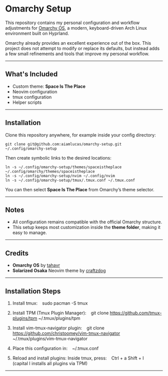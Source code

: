 # Omarchy Setup

This repository contains my personal configuration and workflow adjustments for [Omarchy OS](https://omarchy.org), a modern, keyboard-driven Arch Linux environment built on Hyprland.

Omarchy already provides an excellent experience out of the box.
This project does not attempt to modify or replace its defaults, but instead adds a few small refinements and tools that improve my personal workflow.

---

## What's Included

- Custom theme: **Space Is The Place**
- Neovim configuration
- tmux configuration
- Helper scripts

---

## Installation

Clone this repository anywhere, for example inside your config directory:

```
git clone git@github.com:aiamlucas/omarchy-setup.git ~/.config/omarchy-setup
```

Then create symbolic links to the desired locations:

```
ln -s ~/.config/omarchy-setup/themes/spaceistheplace ~/.config/omarchy/themes/spaceistheplace
ln -s ~/.config/omarchy-setup/nvim ~/.config/nvim
ln -s ~/.config/omarchy-setup/tmux/.tmux.conf ~/.tmux.conf
```

You can then select **Space Is The Place** from Omarchy’s theme selector.

---

## Notes

- All configuration remains compatible with the official Omarchy structure.
- This setup keeps most customization inside the **theme folder**, making it easy to manage.

---

## Credits

- **Omarchy OS** by [tahavr](https://github.com/tahavr)
- **Solarized Osaka** Neovim theme by [craftzdog](https://github.com/craftzdog/solarized-osaka.nvim)

---

## Installation Steps

1. Install tmux:
   ``` ```
   sudo pacman -S tmux
   ``` ```

2. Install TPM (Tmux Plugin Manager):
   ``` ```
   git clone https://github.com/tmux-plugins/tpm ~/.tmux/plugins/tpm
   ``` ```

3. Install vim-tmux-navigator plugin:
   ``` ```
   git clone https://github.com/christoomey/vim-tmux-navigator ~/.tmux/plugins/vim-tmux-navigator
   ``` ```

4. Place this configuration in:
   ``` ```
   ~/.tmux.conf
   ``` ```

5. Reload and install plugins:
   Inside tmux, press:
   ``` ```
   Ctrl + a  Shift + I
   ``` ```
   (capital I installs all plugins via TPM)

---
